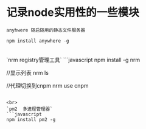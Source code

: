 # 记录node实用性的一些模块

`anyhwere 随启随用的静态文件服务器`
```javascript
npm install anywhere -g
```

<br>
`nrm  registry管理工具`
```javascript
npm install -g nrm

//显示列表
nrm ls

//代理切换到cnpm
nrm use cnpm
```

<br>
`pm2  多进程管理器`
```javascript
npm install pm2 -g
```
